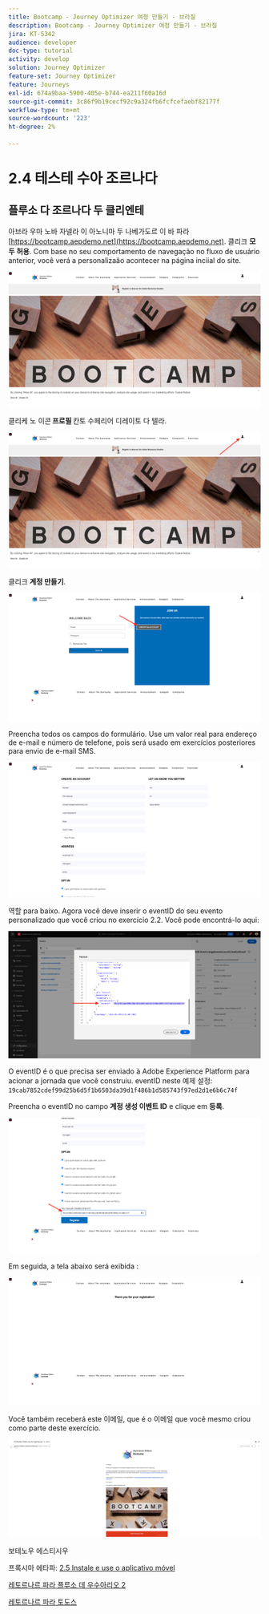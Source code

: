 ```yaml
---
title: Bootcamp - Journey Optimizer 여정 만들기 - 브라질
description: Bootcamp - Journey Optimizer 여정 만들기 - 브라질
jira: KT-5342
audience: developer
doc-type: tutorial
activity: develop
solution: Journey Optimizer
feature-set: Journey Optimizer
feature: Journeys
exl-id: 674a9baa-5900-405e-b744-ea211f60a16d
source-git-commit: 3c86f9b19cecf92c9a324fb6fcfcefaebf82177f
workflow-type: tm+mt
source-wordcount: '223'
ht-degree: 2%

---
```


# 2.4 테스테 수아 조르나다

## 플루소 다 조르나다 두 클리엔테

아브라 우마 노바 자넬라 이 아노니마 두 나베가도르 이 바 파라 [https://bootcamp.aepdemo.net](https://bootcamp.aepdemo.net). 클리크 **모두 허용**. Com base no seu comportamento de navegação no fluxo de usuário anterior, você verá a personalizaão acontecer na página inciial do site.

![DSN](./images/web8a.png)

클리케 노 이콘 **프로필** 칸토 수페리어 디레이토 다 텔라.

![데모](./images/web8b.png)

클리크 **계정 만들기**.

![데모](./images/pv5.png)

Preencha todos os campos do formulário. Use um valor real para endereço de e-mail e número de telefone, pois será usado em exercícios posteriores para envio de e-mail SMS.

![데모](./images/pv7a.png)

역할 para baixo. Agora você deve inserir o eventID do seu evento personalizado que você criou no exercício 2.2. Você pode encontrá-lo aqui:

![ACOP](./images/payloadeventID.png)

O eventID é o que precisa ser enviado à Adobe Experience Platform para acionar a jornada que você construiu. eventID neste 예제 설정:
`19cab7852cdef99d25b6d5f1b6503da39d1f486b1d585743f97ed2d1e6b6c74f`

Preencha o eventID no campo **계정 생성 이벤트 ID** e clique em **등록**.

![데모](./images/pv8a.png)

Em seguida, a tela abaixo será exibida :

![데모](./images/pv9.png)

Você também receberá este 이메일, que é o 이메일 que você mesmo criou como parte deste exercício.

![데모](./images/pv10a.png)

보테노우 에스티시우

프록시마 에타파: [2.5 Instale e use o aplicativo móvel](./ex5.md)

[레토르나르 파라 플루소 데 우수아리오 2](./uc2.md)

[레토르나르 파라 토도스](../../overview.md)
